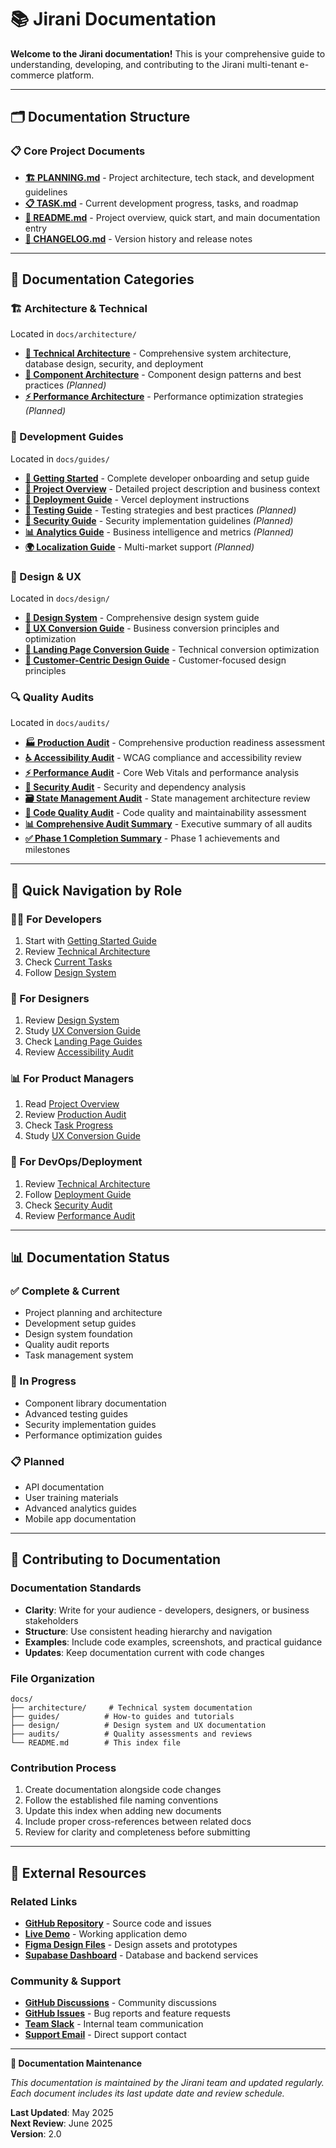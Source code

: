 # 📚 Jirani Documentation

**Welcome to the Jirani documentation!** This is your comprehensive guide to understanding, developing, and contributing to the Jirani multi-tenant e-commerce platform.

---

## 🗂️ Documentation Structure

### **📋 Core Project Documents**
- **[🏗️ PLANNING.md](../PLANNING.md)** - Project architecture, tech stack, and development guidelines
- **[📋 TASK.md](../TASK.md)** - Current development progress, tasks, and roadmap
- **[📄 README.md](../README.md)** - Project overview, quick start, and main documentation entry
- **[📜 CHANGELOG.md](../CHANGELOG.md)** - Version history and release notes

---

## 📁 Documentation Categories

### **🏗️ Architecture & Technical**
Located in `docs/architecture/`

- **[📐 Technical Architecture](./architecture/TECHNICAL_ARCHITECTURE.md)** - Comprehensive system architecture, database design, security, and deployment
- **[🔧 Component Architecture](./architecture/component-patterns.md)** - Component design patterns and best practices *(Planned)*
- **[⚡ Performance Architecture](./architecture/performance.md)** - Performance optimization strategies *(Planned)*

### **📖 Development Guides**
Located in `docs/guides/`

- **[🚀 Getting Started](./guides/getting-started.md)** - Complete developer onboarding and setup guide
- **[📖 Project Overview](./guides/PROJECT_OVERVIEW.md)** - Detailed project description and business context
- **[🚢 Deployment Guide](./guides/vercel-deployment.md)** - Vercel deployment instructions
- **[🧪 Testing Guide](./guides/testing.md)** - Testing strategies and best practices *(Planned)*
- **[🔐 Security Guide](./guides/security.md)** - Security implementation guidelines *(Planned)*
- **[📊 Analytics Guide](./guides/analytics.md)** - Business intelligence and metrics *(Planned)*
- **[🌍 Localization Guide](./guides/localization.md)** - Multi-market support *(Planned)*

### **🎨 Design & UX**
Located in `docs/design/`

- **[🎨 Design System](./design/design-system.md)** - Comprehensive design system guide
- **[🎯 UX Conversion Guide](./design/UX_CONVERSION_GUIDE.md)** - Business conversion principles and optimization
- **[📄 Landing Page Conversion Guide](./design/selling-design/landing-page-conversion-guide.md)** - Technical conversion optimization
- **[👥 Customer-Centric Design Guide](./design/selling-design/customer-centric-design-guide.md)** - Customer-focused design principles

### **🔍 Quality Audits**
Located in `docs/audits/`

- **[🏭 Production Audit](./audits/PRODUCTION_AUDIT.md)** - Comprehensive production readiness assessment
- **[♿ Accessibility Audit](./audits/ACCESSIBILITY_AUDIT.md)** - WCAG compliance and accessibility review
- **[⚡ Performance Audit](./audits/PERFORMANCE_AUDIT.md)** - Core Web Vitals and performance analysis
- **[🔐 Security Audit](./audits/SECURITY_DEPENDENCY_AUDIT.md)** - Security and dependency analysis
- **[🗃️ State Management Audit](./audits/STATE_MANAGEMENT_AUDIT.md)** - State management architecture review
- **[🔧 Code Quality Audit](./audits/CODE_QUALITY_AUDIT.md)** - Code quality and maintainability assessment
- **[📊 Comprehensive Audit Summary](./audits/COMPREHENSIVE_AUDIT_SUMMARY.md)** - Executive summary of all audits
- **[✅ Phase 1 Completion Summary](./audits/PHASE1_COMPLETION_SUMMARY.md)** - Phase 1 achievements and milestones

---

## 🎯 Quick Navigation by Role

### **👩‍💻 For Developers**
1. Start with [Getting Started Guide](./guides/getting-started.md)
2. Review [Technical Architecture](./architecture/TECHNICAL_ARCHITECTURE.md)
3. Check [Current Tasks](../TASK.md)
4. Follow [Design System](./design/design-system.md)

### **🎨 For Designers**
1. Review [Design System](./design/design-system.md)
2. Study [UX Conversion Guide](./design/UX_CONVERSION_GUIDE.md)
3. Check [Landing Page Guides](./design/selling-design/)
4. Review [Accessibility Audit](./audits/ACCESSIBILITY_AUDIT.md)

### **📊 For Product Managers**
1. Read [Project Overview](./guides/PROJECT_OVERVIEW.md)
2. Review [Production Audit](./audits/PRODUCTION_AUDIT.md)
3. Check [Task Progress](../TASK.md)
4. Study [UX Conversion Guide](./design/UX_CONVERSION_GUIDE.md)

### **🚀 For DevOps/Deployment**
1. Review [Technical Architecture](./architecture/TECHNICAL_ARCHITECTURE.md)
2. Follow [Deployment Guide](./guides/vercel-deployment.md)
3. Check [Security Audit](./audits/SECURITY_DEPENDENCY_AUDIT.md)
4. Review [Performance Audit](./audits/PERFORMANCE_AUDIT.md)

---

## 📊 Documentation Status

### **✅ Complete & Current**
- Project planning and architecture
- Development setup guides
- Design system foundation
- Quality audit reports
- Task management system

### **🔄 In Progress**
- Component library documentation
- Advanced testing guides
- Security implementation guides
- Performance optimization guides

### **📋 Planned**
- API documentation
- User training materials
- Advanced analytics guides
- Mobile app documentation

---

## 🤝 Contributing to Documentation

### **Documentation Standards**
- **Clarity**: Write for your audience - developers, designers, or business stakeholders
- **Structure**: Use consistent heading hierarchy and navigation
- **Examples**: Include code examples, screenshots, and practical guidance
- **Updates**: Keep documentation current with code changes

### **File Organization**
```
docs/
├── architecture/     # Technical system documentation
├── guides/          # How-to guides and tutorials
├── design/          # Design system and UX documentation
├── audits/          # Quality assessments and reviews
└── README.md        # This index file
```

### **Contribution Process**
1. Create documentation alongside code changes
2. Follow the established file naming conventions
3. Update this index when adding new documents
4. Include proper cross-references between related docs
5. Review for clarity and completeness before submitting

---

## 🔗 External Resources

### **Related Links**
- **[GitHub Repository](https://github.com/your-org/jirani)** - Source code and issues
- **[Live Demo](https://jirani-demo.vercel.app)** - Working application demo
- **[Figma Design Files](https://figma.com/jirani-design)** - Design assets and prototypes
- **[Supabase Dashboard](https://app.supabase.com/)** - Database and backend services

### **Community & Support**
- **[GitHub Discussions](https://github.com/your-org/jirani/discussions)** - Community discussions
- **[GitHub Issues](https://github.com/your-org/jirani/issues)** - Bug reports and feature requests
- **[Team Slack](https://jirani-team.slack.com)** - Internal team communication
- **[Support Email](mailto:support@jirani.co)** - Direct support contact

---

**📝 Documentation Maintenance**

*This documentation is maintained by the Jirani team and updated regularly. Each document includes its last update date and review schedule.*

**Last Updated**: May 2025  
**Next Review**: June 2025  
**Version**: 2.0 